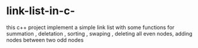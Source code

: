 # link-list-in-c-
this c++ project implement a simple link list with some functions for summation , deletation , sorting , swaping , deleting all even nodes, adding nodes between two odd nodes
